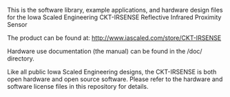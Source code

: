 This is the software library, example applications, and hardware design files for the Iowa Scaled Engineering CKT-IRSENSE Reflective Infrared Proximity Sensor

The product can be found at:
http://www.iascaled.com/store/CKT-IRSENSE

Hardware use documentation (the manual) can be found in the /doc/ directory.

Like all public Iowa Scaled Engineering designs, the CKT-IRSENSE is both open hardware and open source software.  Please refer to the hardware and software license files in this repository for details.

